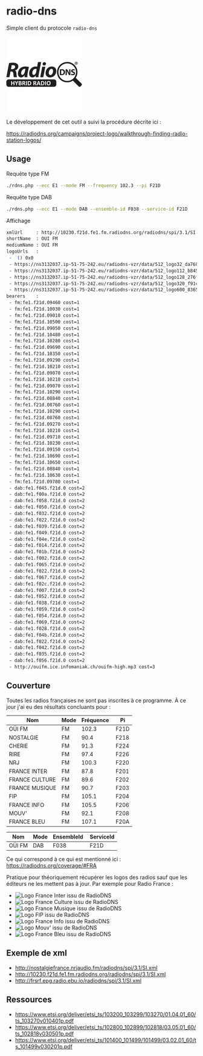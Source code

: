 # radio-dns

Simple client du protocole `radio-dns`

![Logo Radio DNS](logo.jpg)

Le développement de cet outil a suivi la procédure décrite ici :

https://radiodns.org/campaigns/project-logo/walkthrough-finding-radio-station-logos/

## Usage

Requête type FM

```bash
./rdns.php --ecc E1 --mode FM --frequency 102.3 --pi F21D
```

Requête type DAB

```bash
./rdns.php --ecc E1 --mode DAB --ensemble-id F038 --service-id F21D
```

Affichage

```bash
xmlUrl     : http://10230.f21d.fe1.fm.radiodns.org/radiodns/spi/3.1/SI.xml
shortName  : OUI FM
mediumName : OUI FM
logoUrls   :
 -  () 0x0
 - https://ns3132037.ip-51-75-242.eu/radiodns-vzr/data/512_logo32_da768096-a4e1-4471-b291-ab27418d5429.png (image/png) 32x32
 - https://ns3132037.ip-51-75-242.eu/radiodns-vzr/data/512_logo112_b8457c7e-760f-49b5-a590-1c527d2e0e08.png (image/png) 112x32
 - https://ns3132037.ip-51-75-242.eu/radiodns-vzr/data/512_logo128_276f1f55-69ab-4003-9c23-d9ec7f9ca530.png (image/png) 128x128
 - https://ns3132037.ip-51-75-242.eu/radiodns-vzr/data/512_logo320_f91cd1b8-895b-4d22-a363-f36b5468d552.png (image/png) 320x240
 - https://ns3132037.ip-51-75-242.eu/radiodns-vzr/data/512_logo600_836546e5-edef-413e-b158-84716ae8f145.png (image/png) 600x600
bearers    :
 - fm:fe1.f21d.09460 cost=1
 - fm:fe1.f21d.10030 cost=1
 - fm:fe1.f21d.09010 cost=1
 - fm:fe1.f21d.10500 cost=1
 - fm:fe1.f21d.09050 cost=1
 - fm:fe1.f21d.10480 cost=1
 - fm:fe1.f21d.10280 cost=1
 - fm:fe1.f21d.09690 cost=1
 - fm:fe1.f21d.10350 cost=1
 - fm:fe1.f21d.09290 cost=1
 - fm:fe1.f21d.10210 cost=1
 - fm:fe1.f21d.09070 cost=1
 - fm:fe1.f21d.10210 cost=1
 - fm:fe1.f21d.09070 cost=1
 - fm:fe1.f21d.10290 cost=1
 - fm:fe1.f21d.08840 cost=1
 - fm:fe1.f21d.08760 cost=1
 - fm:fe1.f21d.10290 cost=1
 - fm:fe1.f21d.08760 cost=1
 - fm:fe1.f21d.09270 cost=1
 - fm:fe1.f21d.10210 cost=1
 - fm:fe1.f21d.09710 cost=1
 - fm:fe1.f21d.10230 cost=1
 - fm:fe1.f21d.09150 cost=1
 - fm:fe1.f21d.10690 cost=1
 - fm:fe1.f21d.10650 cost=1
 - fm:fe1.f21d.08840 cost=1
 - fm:fe1.f21d.10630 cost=1
 - fm:fe1.f21d.09780 cost=1
 - dab:fe1.f045.f21d.0 cost=2
 - dab:fe1.f00a.f21d.0 cost=2
 - dab:fe1.f058.f21d.0 cost=2
 - dab:fe1.f050.f21d.0 cost=2
 - dab:fe1.f032.f21d.0 cost=2
 - dab:fe1.f022.f21d.0 cost=2
 - dab:fe1.f039.f21d.0 cost=2
 - dab:fe1.f049.f21d.0 cost=2
 - dab:fe1.f04e.f21d.0 cost=2
 - dab:fe1.f014.f21d.0 cost=2
 - dab:fe1.f01b.f21d.0 cost=2
 - dab:fe1.f002.f21d.0 cost=2
 - dab:fe1.f065.f21d.0 cost=2
 - dab:fe1.f022.f21d.0 cost=2
 - dab:fe1.f067.f21d.0 cost=2
 - dab:fe1.f02c.f21d.0 cost=2
 - dab:fe1.f007.f21d.0 cost=2
 - dab:fe1.f052.f21d.0 cost=2
 - dab:fe1.f038.f21d.0 cost=2
 - dab:fe1.f059.f21d.0 cost=2
 - dab:fe1.f054.f21d.0 cost=2
 - dab:fe1.f069.f21d.0 cost=2
 - dab:fe1.f028.f21d.0 cost=2
 - dab:fe1.f04b.f21d.0 cost=2
 - dab:fe1.f022.f21d.0 cost=2
 - dab:fe1.f042.f21d.0 cost=2
 - dab:fe1.f035.f21d.0 cost=2
 - dab:fe1.f056.f21d.0 cost=2
 - http://ouifm.ice.infomaniak.ch/ouifm-high.mp3 cost=3
```

## Couverture

Toutes les radios françaises ne sont pas inscrites à ce programme. À ce jour j'ai eu des résultats concluants pour :

| Nom            | Mode | Fréquence | Pi   |
| -------------- | ---- | --------- | ---- |
| OÜI FM         | FM   |     102.3 | F21D |
| NOSTALGIE      | FM   |      90.4 | F218 |
| CHERIE         | FM   |      91.3 | F224 |
| RIRE           | FM   |      97.4 | F226 |
| NRJ            | FM   |     100.3 | F220 |
| FRANCE INTER   | FM   |      87.8 | F201 |
| FRANCE CULTURE | FM   |      89.6 | F202 |
| FRANCE MUSIQUE | FM   |      90.7 | F203 |
| FIP            | FM   |     105.1 | F204 |
| FRANCE INFO    | FM   |     105.5 | F206 |
| MOUV'          | FM   |      92.1 | F208 |
| FRANCE BLEU    | FM   |     107.1 | F20A |

| Nom       | Mode | EnsembleId | ServiceId |
| --------- | ---- | ---------- | --------- |
| OÜI FM    | DAB  | F038       | F21D      |

Ce qui correspond à ce qui est mentionné ici : https://radiodns.org/coverage/#FRA

Pratique pour théoriquement récupérer les logos des radios sauf que les éditeurs ne les mettent pas à jour. Par exemple pour Radio France :

- ![Logo France Inter issu de RadioDNS](http://static.frsrf.radio.ebu.io/128x128/2bce08b2-7364-49eb-8688-3d7dee3e6199.png)
- ![Logo France Culture issu de RadioDNS](http://static.frsrf.radio.ebu.io/128x128/51882c9b-1c70-4b79-b39b-4a1e4bd0384c.png)
- ![Logo France Musique issu de RadioDNS](http://static.frsrf.radio.ebu.io/128x128/6dc5e85d-af25-4e7c-8b96-2c78b4cd4096.png)
- ![Logo FIP issu de RadioDNS](http://static.frsrf.radio.ebu.io/128x128/13533325-8a9f-4fde-badd-43edc5a7abe8.png)
- ![Logo France Info issu de RadioDNS](http://static.frsrf.radio.ebu.io/128x128/28fdd176-1e4f-4afa-859f-23c5ca39fb1c.png)
- ![Logo Mouv' issu de RadioDNS](http://static.frsrf.radio.ebu.io/128x128/a122ae78-0a3c-4aed-8e5f-75752dfc3828.png)
- ![Logo France Bleu issu de RadioDNS](http://static.frsrf.radio.ebu.io/128x128/106f038f-d113-49dc-92fc-e2ea5f4996bc.png)

## Exemple de xml

- http://nostalgiefrance.nrjaudio.fm/radiodns/spi/3.1/SI.xml
- http://10230.f21d.fe1.fm.radiodns.org/radiodns/spi/3.1/SI.xml
- http://frsrf.epg.radio.ebu.io/radiodns/spi/3.1/SI.xml

## Ressources

- https://www.etsi.org/deliver/etsi_ts/103200_103299/103270/01.04.01_60/ts_103270v010401p.pdf
- https://www.etsi.org/deliver/etsi_ts/102800_102899/102818/03.05.01_60/ts_102818v030501p.pdf
- https://www.etsi.org/deliver/etsi_ts/101400_101499/101499/03.02.01_60/ts_101499v030201p.pdf
